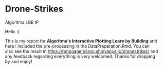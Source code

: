 # Drone-Strikes
Algoritma LBB IP

Hello :)

This is my report for **Algoritma's Interactive Plotting Learn by Building** and here I included the pre-processing in the DataPreparation.Rmd. You can also see the result in https://ranggagemilang.shinyapps.io/dronestrikes/ and any feedback regarding everything is very welcomed. Thanks for dropping by and enjoy!
